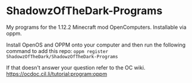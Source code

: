 # ShadowzOfTheDark-Programs
My programs for the 1.12.2 Minecraft mod OpenComputers. Installable via oppm.

Install OpenOS and OPPM onto your computer and then run the following command to add this repo:
`oppm register ShadowzOfTheDark/ShadowzOfTheDark-Programs`

If that doesn't answer your question refer to the OC wiki. https://ocdoc.cil.li/tutorial:program:oppm
